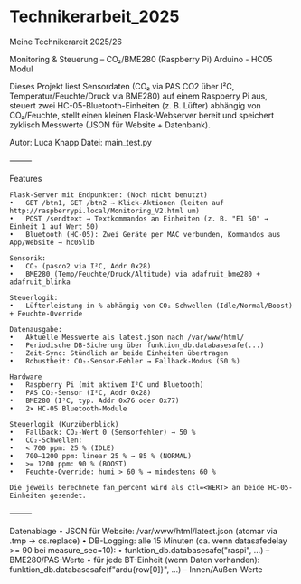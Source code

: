 # Technikerarbeit_2025

Meine Technikerareit 2025/26


Monitoring & Steuerung – CO₂/BME280 (Raspberry Pi)
Arduino - HC05 Modul

Dieses Projekt liest Sensordaten (CO₂ via PAS CO2 über I²C, Temperatur/Feuchte/Druck via BME280) auf einem Raspberry Pi aus, steuert zwei HC-05-Bluetooth-Einheiten (z. B. Lüfter) abhängig von CO₂/Feuchte, stellt einen kleinen Flask-Webserver bereit und speichert zyklisch Messwerte (JSON für Website + Datenbank).

Autor: Luca Knapp
Datei: main_test.py

⸻

Features
	
	Flask-Server mit Endpunkten: (Noch nicht benutzt)
	•	GET /btn1, GET /btn2 → Klick-Aktionen (leiten auf http://raspberrypi.local/Monitoring_V2.html um)
	•	POST /sendtext → Textkommandos an Einheiten (z. B. "E1 50" → Einheit 1 auf Wert 50)
	•	Bluetooth (HC-05): Zwei Geräte per MAC verbunden, Kommandos aus App/Website → hc05lib
	
	Sensorik:
	•	CO₂ (pasco2 via I²C, Addr 0x28)
	•	BME280 (Temp/Feuchte/Druck/Altitude) via adafruit_bme280 + adafruit_blinka
	
	Steuerlogik:
	•	Lüfterleistung in % abhängig von CO₂-Schwellen (Idle/Normal/Boost) + Feuchte-Override
	
	Datenausgabe:
	•	Aktuelle Messwerte als latest.json nach /var/www/html/
	•	Periodische DB-Sicherung über funktion_db.databasesafe(...)
	•	Zeit-Sync: Stündlich an beide Einheiten übertragen
	•	Robustheit: CO₂-Sensor-Fehler → Fallback-Modus (50 %)

	Hardware
	•	Raspberry Pi (mit aktivem I²C und Bluetooth)
	•	PAS CO₂-Sensor (I²C, Addr 0x28)
	•	BME280 (I²C, typ. Addr 0x76 oder 0x77)
	•	2× HC-05 Bluetooth-Module

	Steuerlogik (Kurzüberblick)
	•	Fallback: CO₂-Wert 0 (Sensorfehler) → 50 %
	•	CO₂-Schwellen:
	•	< 700 ppm: 25 % (IDLE)
	•	700–1200 ppm: linear 25 % → 85 % (NORMAL)
	•	>= 1200 ppm: 90 % (BOOST)
	•	Feuchte-Override: humi > 60 % → mindestens 60 %

	Die jeweils berechnete fan_percent wird als ctl=<WERT> an beide HC-05-Einheiten gesendet.

⸻

Datenablage
	•	JSON für Website: /var/www/html/latest.json (atomar via .tmp → os.replace)
	•	DB-Logging: alle 15 Minuten (ca. wenn datasafedelay >= 90 bei measure_sec=10):
	•	funktion_db.databasesafe("raspi", ...) – BME280/PAS-Werte
	•	für jede BT-Einheit (wenn Daten vorhanden): funktion_db.databasesafe(f"ardu{row[0]}", ...) – Innen/Außen-Werte
